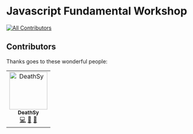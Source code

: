# Javascript Fundamental Workshop

<!-- prettier-ignore-start -->
[![All Contributors](https://img.shields.io/badge/all_contributors-1-green.svg?style=flat-square)](#contributors)
<!-- prettier-ignore-end -->

## Contributors

Thanks goes to these wonderful people:

<!-- ALL-CONTRIBUTORS-LIST:START - Do not remove or modify this section -->
<!-- prettier-ignore -->
<table>
  <tr>
    <td align="center">
      <a href="https://github.com/DeathSy">
        <img src="https://avatars.githubusercontent.com/u/19651628?v=3" width="100px;" alt="DeathSy"/><br />
        <sub>
          <b>DeathSy</b>
        </sub>
      </a><br />
      <a href="" title="Code">💻</a>
      <a href="" title="Documentation">📄</a>
      <a href="" title="Tests">🧪</a>
    </td>
  </tr>
</table>
<!-- ALL-CONTRIBUTORS-LIST:END -->
